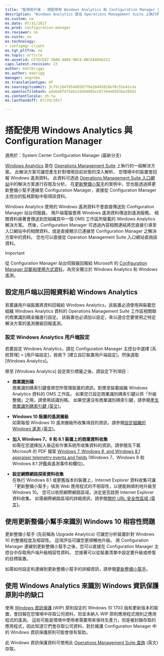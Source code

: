 ```yaml
---
title: "監視用戶端 - 搭配使用 Windows Analytics 與 Configuration Manager | Microsoft Docs"
description: "Windows Analytics 是在 Operations Management Suite 上執行的一組解決方案，可讓您利用環境中裝置所回報的 Windows 遙測資料，取得針對環境目前狀態的珍貴深入解析。"
ms.custom: na
ms.date: 07/31/2017
ms.prod: configuration-manager
ms.reviewer: na
ms.suite: na
ms.technology:
- configmgr-client
ms.tgt_pltfrm: na
ms.topic: article
ms.assetid: CF35CE87-3BA8-4A84-9BC8-ABCEA4666212
caps.latest.revision: 23
author: mattbriggs
ms.author: mabrigg
manager: angrobe
ms.translationtype: HT
ms.sourcegitcommit: 3c75c1647954d6507f9e28495810ef8c55e42cda
ms.openlocfilehash: adabe8f475eb12dd44005ec07344e8565be20582
ms.contentlocale: zh-tw
ms.lasthandoff: 07/29/2017

---
```


# <a name="use-windows-analytics-with-configuration-manager"></a>搭配使用 Windows Analytics 與 Configuration Manager

適用於：System Center Configuration Manager (最新分支)

[Windows Analytics](https://www.microsoft.com/en-us/WindowsForBusiness/windows-analytics) 是在 [Operations Management Suite](/azure/operations-management-suite/operations-management-suite-overview) 上執行的一組解決方案。 此解決方案可讓您產生針對環境目前狀態的深入解析。 您環境中的裝置會回報 Windows 遙測資料。 此資料可透過 [Operations Management Suite 入口網站](https://mms.microsoft.com)中的解決方案進行存取及分析。 在[更新整備小幫手](/sccm/core/clients/manage/upgrade/upgrade-analytics)的案例中，您也能透過將更新整備小幫手連線至 Configuration Manager，直接從 Configuration Manager 主控台的監視節點中取得該資料。

Windows Analytics 使用的 Windows 遙測資料不會直接傳送到 Configuration Manager 站台伺服器。 用戶端電腦會將 Windows 遙測資料傳送到遙測服務。 相關資料接著會傳送到您組織其中一個 OMS 工作區所裝載的 Windows Analytics 解決方案。 然後，Configuration Manager 可透過內容相關連結將您直接引導至入口網站中的相關資料，或是直接顯示已連線至 Configuration Manager 之解決方案中的資料。 您也可以直接從 Operation Management Suite 入口網站查詢該資料。

>[!Important]
>從 Configuration Manager 站台伺服器回報給 Microsoft 的 [Configuration Manager 診斷和使用方式資料](../../plan-design/diagnostics/diagnostics-and-usage-data.md)，為完全獨立於 Windows Analytics 和 Windows 遙測。

## <a name="configure-clients-to-report-data-to-windows-analytics"></a>設定用戶端以回報資料給 Windows Analytics

若要讓用戶端裝置將資料回報給 Windows Analytics，該裝置必須使用與裝載您組織 Windows Analytics 資料的 Operations Management Suite 工作區相關聯的商業識別碼金鑰進行設定。 該裝置也必須加以設定，來以適合您要使用之特定解決方案的遙測層級回報遙測。 

### <a name="configure-windows-analytics-client-settings"></a>設定 Windows Analytics 用戶端設定
若要設定 Windows Analytics，請在 Configuration Manager 主控台中選擇 [系統管理] > [用戶端設定]，按兩下 [建立自訂裝置用戶端設定]，然後選取 [Windows Analytics]。  

移至 [Windows Analytics] 設定索引標籤之後，請設定下列項目：
  -  **商業識別碼**  
商業識別碼索引鍵會將您所管理裝置的資訊，對應至裝載組織 Windows Analytics 資料的 OMS 工作區。 如果您已設定商業識別碼索引鍵以供「升級整備」之用，請使用該識別碼。 如果您還沒有商業識別碼索引鍵，請參閱[產生商業識別碼索引鍵 (英文)]( https://technet.microsoft.com/itpro/windows/deploy/upgrade-readiness-get-started#generate-your-commercial-id-key)。

  -  **Windows 10 裝置的遙測層級**   
如需每個 Windows 10 遙測層級所收集項目的資訊，請參閱[設定組織的 Windows 遙測 (英文)](https://technet.microsoft.com/itpro/windows/manage/configure-windows-telemetry-in-your-organization#telemetry-levels)。

  -  **加入 Windows 7、8 和 8.1 裝置上的商業資料收集**   
如需在您選擇加入後這些作業系統所收集資料的資訊，請參閱及下載 Microsoft 的 PDF 檔案 [Windows 7, Windows 8, and Windows 8.1 appraiser telemetry events and fields](https://go.microsoft.com/fwlink/?LinkID=822965) (Windows 7、Windows 8 和 Windows 8.1 評鑑員遙測事件和欄位)。

  -  **設定網際網路探索資料收集**  
在執行 Windows 8.1 或更舊版本的裝置上，Internet Explorer 資料收集可讓「更新整備小幫手」偵測 Web 應用程式的不相容性，以便能夠順利地升級至 Windows 10。 您可以依照網際網路區域，決定是否啟用 Internet Explorer 資料收集。 如需網際網路區域的詳細資訊，請參閱[關於 URL 安全性區域 (英文)](https://msdn.microsoft.com/library/ms537183(v=vs.85).aspx)。

## <a name="use-upgrade-readiness-to-identify-windows-10-compatibility-issues"></a>使用更新整備小幫手來識別 Windows 10 相容性問題

更新整備小幫手 (先前稱為 Upgrade Analytics) 可讓您分析裝置針對 Windows 10 的整備程度及相容性。 這項評估可讓您更順暢地升級。 將 Configuration Manager 連線到更新整備小幫手之後，您可以直接在 Configuration Manager 主控台中存取用戶端升級相容性資料。 您接著可以從裝置清單中設定要升級或修復的目標裝置。

如需如何設定和連線到更新整備小幫手的詳細資訊，請參閱[更新整備小幫手](../../clients/manage/upgrade/upgrade-analytics.md)。

## <a name="use-windows-analytics-to-identify-gaps-in-windows-information-protection-policies"></a>使用 Windows Analytics 來識別 Windows 資訊保護原則中的缺口

使用 [Windows 資訊保護](https://docs.microsoft.com/en-us/windows/threat-protection/windows-information-protection/protect-enterprise-data-using-wip) (WIP) 原則設定的 Windows 10 1703 版和更新版本的裝置，會回報在您環境中存取公司資料，但並未納入 WIP 原則應用程式規則之應用程式的遙測。 這些可能是環境中使用者需要用來保持生產力，但是被封鎖存取的應用程式，因此知道它們會存取公司資料，對於維護 Configuration Manager 中的 Windows 資訊保護原則可能會很有幫助。 

此 Windows 資訊保護資料可使用此 [Operations Management Suite 查詢](https://go.microsoft.com/fwlink/?linkid=849952) \(英文\) 存取。
